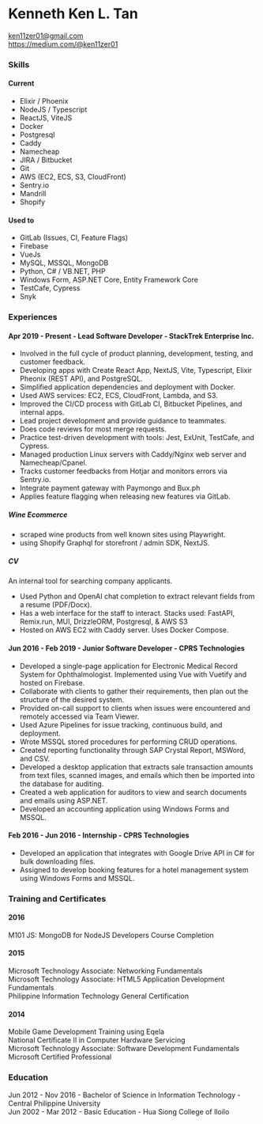 # Kenneth Ken L. Tan

ken11zer01@gmail.com\
https://medium.com/@ken11zer01

### Skills

#### Current

- Elixir / Phoenix
- NodeJS / Typescript
- ReactJS, ViteJS
- Docker
- Postgresql
- Caddy
- Namecheap
- JIRA / Bitbucket
- Git
- AWS (EC2, ECS, S3, CloudFront)
- Sentry.io
- Mandrill
- Shopify

#### Used to

- GitLab (Issues, CI, Feature Flags)
- Firebase
- VueJs
- MySQL, MSSQL, MongoDB
- Python, C# / VB.NET, PHP
- Windows Form, ASP.NET Core, Entity Framework Core 
- TestCafe, Cypress
- Snyk

### Experiences

#### Apr 2019 - Present - Lead Software Developer - StackTrek Enterprise Inc.

- Involved in the full cycle of product planning, development, testing, and customer feedback.
- Developing apps with Create React App, NextJS, Vite, Typescript, Elixir Pheonix (REST API), and PostgreSQL.
- Simplified application dependencies and deployment with Docker. 
- Used AWS services: EC2, ECS, CloudFront, Lambda, and S3.
- Improved the CI/CD process with GitLab CI, Bitbucket Pipelines, and internal apps.
- Lead project development and provide guidance to teammates.
- Does code reviews for most merge requests.
- Practice test-driven development with tools: Jest, ExUnit, TestCafe, and Cypress.
- Managed production Linux servers with Caddy/Nginx web server and Namecheap/Cpanel.
- Tracks customer feedbacks from Hotjar and monitors errors via Sentry.io.
- Integrate payment gateway with Paymongo and Bux.ph
- Applies feature flagging when releasing new features via GitLab.

##### Wine Ecommerce

- scraped wine products from well known sites using Playwright.
- using Shopify Graphql for storefront / admin SDK, NextJS. 

##### CV

An internal tool for searching company applicants.

- Used Python and OpenAI chat completion to extract relevant fields from a resume (PDF/Docx).
- Has a web interface for the staff to interact. Stacks used: FastAPI, Remix.run, MUI, DrizzleORM, Postgresql, & AWS S3
- Hosted on AWS EC2 with Caddy server. Uses Docker Compose.

#### Jun 2016 - Feb 2019 - Junior Software Developer - CPRS Technologies

- Developed a single-page application for Electronic Medical Record System for Ophthalmologist. Implemented using Vue with Vuetify and hosted on Firebase.
- Collaborate with clients to gather their requirements, then plan out the structure of the desired system.
- Provided on-call support to clients when issues were encountered and remotely accessed via Team Viewer.
- Used Azure Pipelines for issue tracking, continuous build, and deployment.
- Wrote MSSQL stored procedures for performing CRUD operations.
- Created reporting functionality through SAP Crystal Report, MSWord, and CSV.
- Developed a desktop application that extracts sale transaction amounts from text files, scanned images, and emails which then be imported into the database for auditing.
- Created a web application for auditors to view and search documents and emails using ASP.NET.
- Developed an accounting application using Windows Forms and MSSQL.

#### Feb 2016 - Jun 2016 - Internship - CPRS Technologies

- Developed an application that integrates with Google Drive API in C# for bulk downloading files.
- Assigned to develop booking features for a hotel management system using Windows Forms and MSSQL.

### Training and Certificates

#### 2016

M101 JS: MongoDB for NodeJS Developers Course Completion

#### 2015

Microsoft Technology Associate: Networking Fundamentals\
Microsoft Technology Associate: HTML5 Application Development Fundamentals\
Philippine Information Technology General Certification

#### 2014

Mobile Game Development Training using Eqela\
National Certificate II in Computer Hardware Servicing\
Microsoft Technology Associate: Software Development Fundamentals\
Microsoft Certified Professional

### Education

Jun 2012 - Nov 2016 - Bachelor of Science in Information Technology - Central Philippine University\
Jun 2002 - Mar 2012 - Basic Education - Hua Siong College of Iloilo

